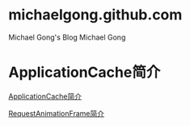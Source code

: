 # michaelgong.github.com
Michael Gong's Blog
Michael Gong

# ApplicationCache简介
[ApplicationCache简介](./ApplicationCache.md)

[RequestAnimationFrame简介](./requestAnimationFrame.md)
